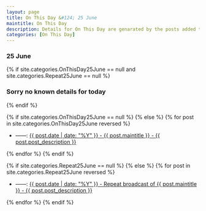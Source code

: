 ```yaml
---
layout: page
title: On This Day &#124; 25 June
maintitle: On This Day
description: Details for On This Day are genarated by the posts added to the website so the content is subject to changes/updates over time.
categories: [On This Day]
---
```


<h3>25 June</h3>

{% if site.categories.OnThisDay25June == null and site.categories.Repeat25June == null %}
  <h3>Sorry no known details for today</h3>
{% endif %}

{% if site.categories.OnThisDay25June == null %}
{% else %}
{% for post in site.categories.OnThisDay25June reversed %}
<ul>
<li> ——: <a href="{{ post.url }}">{{ post.date | date: "%Y" }} - {{ post.maintitle }} - {{ post.post_description }}</a></li>
</ul>
{% endfor %}
{% endif %}

{% if site.categories.Repeat25June == null %}
{% else %}
{% for post in site.categories.Repeat25June reversed %}
<ul>
<li> ——: <a href="{{ post.url }}">{{ post.date | date: "%Y" }} - Repeat broadcast of {{ post.maintitle }} - {{ post.post_description }}</a></li>
</ul>
{% endfor %}
{% endif %}

